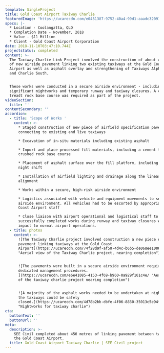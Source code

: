 ```yaml
---
template: SingleProject
title: Gold Coast Airport Taxiway Charlie
featuredImage: 'https://ucarecdn.com/e0451387-9752-40a4-99d1-aaadc3209113/'
specs: |-
  * Location - Coolangatta, QLD
  * Completion Date - November, 2018
  * Value - $11 Million
  * Client - Gold Coast Airport Corporation
date: 2018-11-10T03:47:10.744Z
projectstatus: completed
content: >-
  The Taxiway Charlie Link Project involved the construction of about 450 metres
  of new airside pavement linking two existing taxiways at the Gold Coast
  Airport as well as asphalt overlay and strengthening of Taxiways Alpha, Delta
  and Charlie South. 


  These works were conducted in a secure airside environment - including
  significant nightworks and temporary runway and taxiway closures. A cement
  treadt rock base course was required as part of the project.
videoSection:
  title: ''
contentSecondary: ''
accordion:
  - title: 'Scope of Works '
    content: >-
      * Staged construction of new piece of airfield specification pavement
      connecting to existing and live taxiways 

      * Excavation of in-situ materials including existing asphalt 

      * Import and place processed fill materials, including a cement treated
      crushed rock base course

      * Placement of asphalt surface over the fill platform, including under
      night shift 

      * Installation of airfield lighting and drainage along the linear
      alignment 

      * Works within a secure, high-risk airside environment 

      * Logistics associated with vehicle and equipment movements to secure
      airside environment. All vehicles had to be escorted by appropriate Gold
      Coast Airport staff 

      * Close liaison with airport operational and logistical staff to
      successfully completed works during runway and taxiway closures without
      impact to normal airport operations.
  - title: photos
    content: >-
      ![The Taxiway Charlie project involved construction a new piece of
      pavement linking taxiways at the Gold Coast
      Airport](https://ucarecdn.com/74f28d9f-af50-4d4c-b6b5-de068ee1006e/
      "Aerial view of the Taxiway Charlie project, nearing completion")


      ![The pavements were built in a secure airside environment requiring
      dedicated management procedures.
      ](https://ucarecdn.com/e6e41085-4153-4f69-b960-0a929f101c4e/ "Aerial view
      of the taxiway charlie project nearing completion")


      ![A majority of the asphalt works needed to be undertaken at night when
      the taxiways could be safely
      closed.](https://ucarecdn.com/4d78b2bb-dbfe-4f06-8830-35013c5e94ff/
      "Nightworks for taxiway charlie")
cta:
  buttonText: ''
  buttonUrl: ''
meta:
  description: >-
    SEE Civil completed about 450 metres of linking pavement between taxiways at
    the Gold Coast Airport. 
  title: Gold Coast Airport Taxiway Charlie | SEE Civil project
---
```


